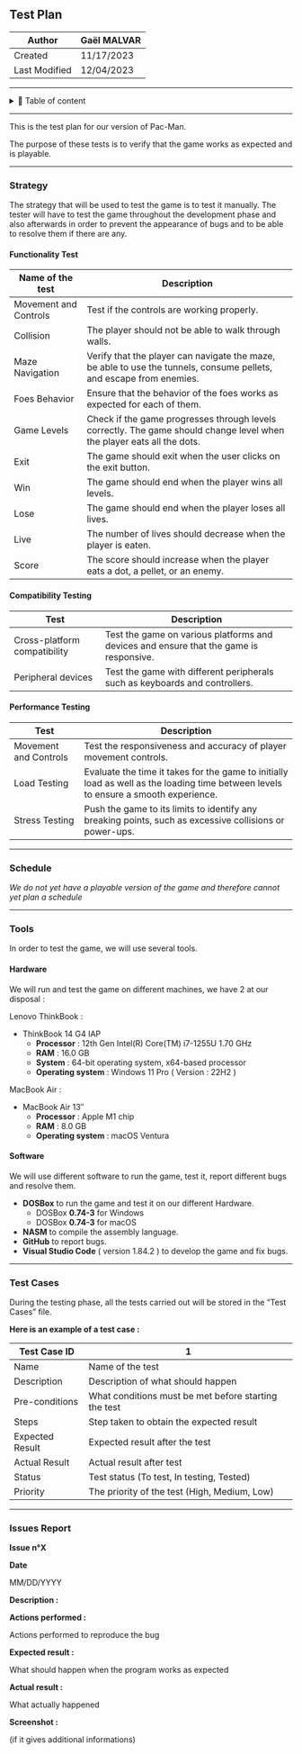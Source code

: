 ## Test Plan


| Author        | Gaël MALVAR |
|---------------|------------ |
| Created       | 11/17/2023  |
| Last Modified | 12/04/2023  |

---

<details>

<summary>📖 Table of content</summary>

- [Test Plan](#test-plan)
  - [Strategy](#strategy)
    - [Functionality Test](#functionality-test)
    - [Compatibility Testing](#compatibility-testing)
    - [Performance Testing](#performance-testing)
  - [Schedule](#schedule)
  - [Tools](#tools)
    - [Hardware](#hardware)
    - [Software](#software)
  - [Test Cases](#test-cases)
  - [Issues Report](#issues-report)


</details>

---

This is the test plan for our version of Pac-Man.

The purpose of these tests is to verify that the game works as expected and is playable.

---

### Strategy

The strategy that will be used to test the game is to test it manually. The tester will have to test the game throughout the development phase and also afterwards in order to prevent the appearance of bugs and to be able to resolve them if there are any.


#### Functionality Test

| Name of the test | Description |
| --- | --- |
| Movement and Controls | Test if the controls are working properly. |
| Collision | The player should not be able to walk through walls. |
| Maze Navigation | Verify that the player can navigate the maze, be able to use the tunnels, consume pellets, and escape from enemies. |
| Foes Behavior | Ensure that the behavior of the foes works as expected for each of them. |
| Game Levels | Check if the game progresses through levels correctly. The game should change level when the player eats all the dots. |
| Exit | The game should exit when the user clicks on the exit button. |
| Win | The game should end when the player wins all levels. |
| Lose | The game should end when the player loses all lives. |
| Live | The number of lives should decrease when the player is eaten. |
| Score | The score should increase when the player eats a dot, a pellet, or an enemy. |


#### Compatibility Testing

| Test | Description |
| --- | --- |
|Cross-platform compatibility | Test the game on various platforms and devices and ensure that the game is responsive. |
| Peripheral devices | Test the game with different peripherals such as keyboards and controllers. |


####  Performance Testing

| Test | Description |
| --- | --- |
| Movement and Controls | Test the responsiveness and accuracy of player movement controls. |
| Load Testing | Evaluate the time it takes for the game to initially load as well as the loading time between levels to ensure a smooth experience. |
| Stress Testing | Push the game to its limits to identify any breaking points, such as excessive collisions or power-ups. |

---

### Schedule

_We do not yet have a playable version of the game and therefore cannot yet plan a schedule_

---

### Tools

In order to test the game, we will use several tools.

#### Hardware

We will run and test the game on different machines, we have 2 at our disposal : 

Lenovo ThinkBook :
  - ThinkBook 14 G4 IAP
    - **Processor** : 12th Gen Intel(R) Core(TM) i7-1255U   1.70 GHz
    - **RAM** : 16.0 GB
    - **System** : 64-bit operating system, x64-based processor
    - **Operating system** : Windows 11 Pro ( Version : 22H2 ) 
  
MacBook Air : 
  - MacBook Air 13″
    - **Processor** : Apple M1 chip
    - **RAM** : 8.0 GB
    - **Operating system** : macOS Ventura



#### Software

We will use different software to run the game, test it, report different bugs and resolve them.

- **DOSBox** to run the game and test it on our different Hardware.
  - DOSBox **0.74-3** for Windows
  - DOSBox **0.74-3** for macOS
- **NASM** to compile the assembly language.
- **GitHub** to report bugs.
- **Visual Studio Code** ( version 1.84.2 ) to develop the game and fix bugs.

---

### Test Cases

During the testing phase, all the tests carried out will be stored in the “Test Cases” file.

**Here is an example of a test case :**

| Test Case ID | 1 |
| --- | --- |
| Name | Name of the test |
| Description | Description of what should happen |
| Pre-conditions | What conditions must be met before starting the test |
| Steps | Step taken to obtain the expected result |
| Expected Result | Expected result after the test |
| Actual Result | Actual result after test |
| Status | Test status (To test, In testing, Tested) |
| Priority | The priority of the test (High, Medium, Low) |

---

### Issues Report

**Issue n°X**

**Date**

MM/DD/YYYY

**Description :**

**Actions performed :**

Actions performed to reproduce the bug

**Expected result :**

What should happen when the program works as expected

**Actual result :**

What actually happened

**Screenshot :**

(if it gives additional informations)